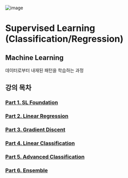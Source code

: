  ![image](https://user-images.githubusercontent.com/39285147/178138881-206e2940-158f-4114-98cd-698cce6b4ace.png)
 # Supervised Learning (Classification/Regression)

 ## Machine Learning
데이터로부터 내재된 패턴을 학습하는 과정

## 강의 목차 
### [Part 1. SL Foundation](https://github.com/EricChoii/lg-ai-auto-driving-radar-sensor/blob/main/supervised-learning/sl-foundation.md)
### [Part 2. Linear Regression](https://github.com/EricChoii/lg-ai-auto-driving-radar-sensor/blob/main/supervised-learning/linear-regression.md)
### [Part 3. Gradient Discent](https://github.com/EricChoii/lg-ai-auto-driving-radar-sensor/blob/main/supervised-learning/gradient-discent.md)
### [Part 4. Linear Classification](https://github.com/EricChoii/lg-ai-auto-driving-radar-sensor/blob/main/supervised-learning/linear-classification.md)
### [Part 5. Advanced Classification](https://github.com/EricChoii/lg-ai-auto-driving-radar-sensor/blob/main/supervised-learning/advanced-classification.md)
### [Part 6. Ensemble](https://github.com/EricChoii/lg-ai-auto-driving-radar-sensor/blob/main/supervised-learning/ensemble.md)
